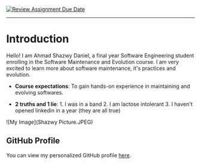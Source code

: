 [![Review Assignment Due Date](https://classroom.github.com/assets/deadline-readme-button-22041afd0340ce965d47ae6ef1cefeee28c7c493a6346c4f15d667ab976d596c.svg)](https://classroom.github.com/a/O-1AGqKT)
__________________________________________
# Introduction
Hello! I am Ahmad Shazwy Daniel, a final year Software Engineering student enrolling in the Software Maintenance
and Evolution course.
I am very excited to learn more about software maintenance, it's practices and evolution.

- **Course expectations**: To gain hands-on experience in
maintaining and evolving softwares.

- **2 truths and 1 lie**: 1. I was in a band 2. I am lactose intolerant 3. I haven't opened linkedin in a year (they are all true)

![My Image](Shazwy Picture.JPEG) <!-- Link to the uploaded image -->

## GitHub Profile
You can view my personalized GitHub profile
[here](https://github.com/shazwydaniel).
